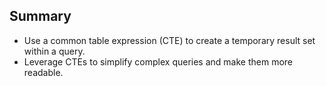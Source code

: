 ## Summary

- Use a common table expression (CTE) to create a temporary result set within a query. 
- Leverage CTEs to simplify complex queries and make them more readable.